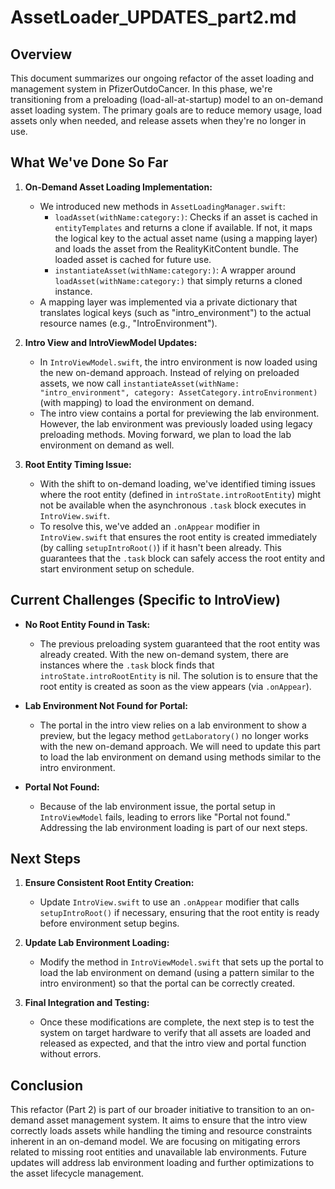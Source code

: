 # AssetLoader_UPDATES_part2.md

## Overview

This document summarizes our ongoing refactor of the asset loading and management system in PfizerOutdoCancer. In this phase, we're transitioning from a preloading (load-all-at-startup) model to an on-demand asset loading system. The primary goals are to reduce memory usage, load assets only when needed, and release assets when they're no longer in use.

## What We've Done So Far

1. **On-Demand Asset Loading Implementation:**
   - We introduced new methods in `AssetLoadingManager.swift`:
     - `loadAsset(withName:category:)`: Checks if an asset is cached in `entityTemplates` and returns a clone if available. If not, it maps the logical key to the actual asset name (using a mapping layer) and loads the asset from the RealityKitContent bundle. The loaded asset is cached for future use.
     - `instantiateAsset(withName:category:)`: A wrapper around `loadAsset(withName:category:)` that simply returns a cloned instance.
   - A mapping layer was implemented via a private dictionary that translates logical keys (such as "intro_environment") to the actual resource names (e.g., "IntroEnvironment").

2. **Intro View and IntroViewModel Updates:**
   - In `IntroViewModel.swift`, the intro environment is now loaded using the new on-demand approach. Instead of relying on preloaded assets, we now call `instantiateAsset(withName: "intro_environment", category: AssetCategory.introEnvironment)` (with mapping) to load the environment on demand.
   - The intro view contains a portal for previewing the lab environment. However, the lab environment was previously loaded using legacy preloading methods. Moving forward, we plan to load the lab environment on demand as well.

3. **Root Entity Timing Issue:**
   - With the shift to on-demand loading, we've identified timing issues where the root entity (defined in `introState.introRootEntity`) might not be available when the asynchronous `.task` block executes in `IntroView.swift`.
   - To resolve this, we've added an `.onAppear` modifier in `IntroView.swift` that ensures the root entity is created immediately (by calling `setupIntroRoot()`) if it hasn't been already. This guarantees that the `.task` block can safely access the root entity and start environment setup on schedule.

## Current Challenges (Specific to IntroView)

- **No Root Entity Found in Task:**
  - The previous preloading system guaranteed that the root entity was already created. With the new on-demand system, there are instances where the `.task` block finds that `introState.introRootEntity` is nil. The solution is to ensure that the root entity is created as soon as the view appears (via `.onAppear`).

- **Lab Environment Not Found for Portal:**
  - The portal in the intro view relies on a lab environment to show a preview, but the legacy method `getLaboratory()` no longer works with the new on-demand approach. We will need to update this part to load the lab environment on demand using methods similar to the intro environment.

- **Portal Not Found:**
  - Because of the lab environment issue, the portal setup in `IntroViewModel` fails, leading to errors like "Portal not found." Addressing the lab environment loading is part of our next steps.

## Next Steps

1. **Ensure Consistent Root Entity Creation:**
   - Update `IntroView.swift` to use an `.onAppear` modifier that calls `setupIntroRoot()` if necessary, ensuring that the root entity is ready before environment setup begins.

2. **Update Lab Environment Loading:**
   - Modify the method in `IntroViewModel.swift` that sets up the portal to load the lab environment on demand (using a pattern similar to the intro environment) so that the portal can be correctly created.

3. **Final Integration and Testing:**
   - Once these modifications are complete, the next step is to test the system on target hardware to verify that all assets are loaded and released as expected, and that the intro view and portal function without errors.

## Conclusion

This refactor (Part 2) is part of our broader initiative to transition to an on-demand asset management system. It aims to ensure that the intro view correctly loads assets while handling the timing and resource constraints inherent in an on-demand model. We are focusing on mitigating errors related to missing root entities and unavailable lab environments. Future updates will address lab environment loading and further optimizations to the asset lifecycle management. 